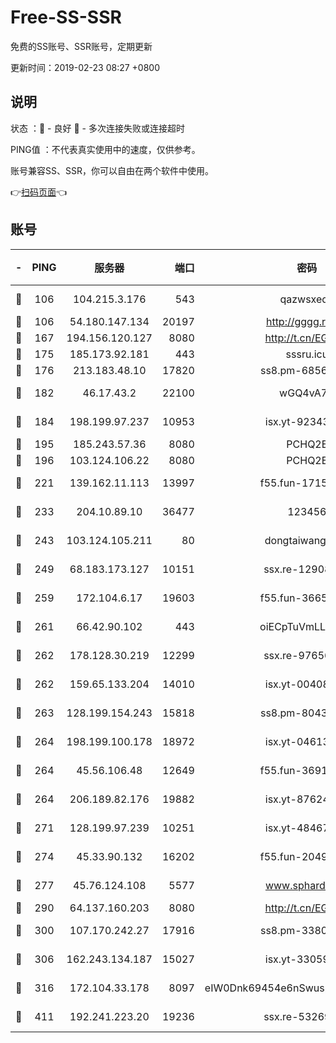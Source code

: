 # Free-SS-SSR

免费的SS账号、SSR账号，定期更新

更新时间：2019-02-23 08:27 +0800

## 说明

状态     ：🙂 - 良好 🙁 - 多次连接失败或连接超时

PING值   ：不代表真实使用中的速度，仅供参考。

账号兼容SS、SSR，你可以自由在两个软件中使用。

👉[扫码页面](https://liesauer.github.io/free-ss-ssr.github.io/)👈

## 账号

|-|PING|服务器|端口|密码|加密方式|区域|
|:----:|:----:|:-----:|-----:|:----:|:----:|:----:|
|🙂|106|104.215.3.176|543|qazwsxedc|aes-256-gcm|JP|
|🙂|106|54.180.147.134|20197|http://gggg.rocks|chacha20|KR|
|🙂|167|194.156.120.127|8080|http://t.cn/EGJIyrl|rc4-md5|RU|
|🙂|175|185.173.92.181|443|sssru.icu|rc4-md5|RU|
|🙂|176|213.183.48.10|17820|ss8.pm-68560247|rc4-md5|RU|
|🙂|182|46.17.43.2|22100|wGQ4vA7D|aes-256-gcm|RU|
|🙂|184|198.199.97.237|10953|isx.yt-92343390|aes-256-cfb|US|
|🙂|195|185.243.57.36|8080|PCHQ2E|rc4-md5|US|
|🙂|196|103.124.106.22|8080|PCHQ2E|rc4-md5|US|
|🙂|221|139.162.11.113|13997|f55.fun-17151617|aes-256-cfb|SG|
|🙂|233|204.10.89.10|36477|123456|aes-256-cfb|US|
|🙂|243|103.124.105.211|80|dongtaiwang.com|aes-256-cfb|US|
|🙂|249|68.183.173.127|10151|ssx.re-12908740|aes-256-cfb|US|
|🙂|259|172.104.6.17|19603|f55.fun-36655557|aes-256-cfb|US|
|🙂|261|66.42.90.102|443|oiECpTuVmLLxk4Ts|aes-256-cfb|US|
|🙂|262|178.128.30.219|12299|ssx.re-97656059|aes-256-cfb|SG|
|🙂|262|159.65.133.204|14010|isx.yt-00408071|aes-256-cfb|SG|
|🙂|263|128.199.154.243|15818|ss8.pm-80438797|aes-256-cfb|SG|
|🙂|264|198.199.100.178|18972|isx.yt-04613633|aes-256-cfb|US|
|🙂|264|45.56.106.48|12649|f55.fun-36914510|aes-256-cfb|US|
|🙂|264|206.189.82.176|19882|isx.yt-87624170|aes-256-cfb|SG|
|🙂|271|128.199.97.239|10251|isx.yt-48467952|aes-256-cfb|SG|
|🙂|274|45.33.90.132|16202|f55.fun-20490140|aes-256-cfb|US|
|🙂|277|45.76.124.108|5577|www.sphard.com|aes-256-cfb|AU|
|🙂|290|64.137.160.203|8080|http://t.cn/EGJIyrl|rc4-md5|CA|
|🙂|300|107.170.242.27|17916|ss8.pm-33807942|aes-256-cfb|US|
|🙂|306|162.243.134.187|15027|isx.yt-33059042|aes-256-cfb|US|
|🙂|316|172.104.33.178|8097|eIW0Dnk69454e6nSwuspv9DmS201tQ0D|aes-256-cfb|SG|
|🙂|411|192.241.223.20|19236|ssx.re-53269147|aes-256-cfb|US|
